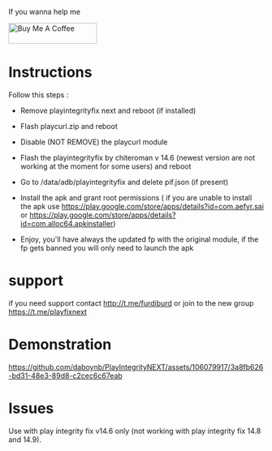 If you wanna help me

<a href="https://www.buymeacoffee.com/daboynb" target="_blank"><img src="https://cdn.buymeacoffee.com/buttons/default-orange.png" alt="Buy Me A Coffee" height="41" width="174"></a>

# Instructions

Follow this steps :

- Remove playintegrityfix next and reboot (if installed)

- Flash playcurl.zip and reboot

- Disable (NOT REMOVE) the playcurl module

- Flash the playintegrityfix by chiteroman v 14.6 (newest version are not working at the moment for some users) and reboot

- Go to /data/adb/playintegrityfix and delete pif.json (if present)

- Install the apk and grant root permissions ( if you are unable to install the apk use 
https://play.google.com/store/apps/details?id=com.aefyr.sai or https://play.google.com/store/apps/details?id=com.alloc64.apkinstaller)

- Enjoy, you'll have always the updated fp with the original module, if the fp gets banned you will only need to launch the apk

# support
if you need support contact http://t.me/furdiburd or join to the new group https://t.me/playfixnext

# Demonstration
https://github.com/daboynb/PlayIntegrityNEXT/assets/106079917/3a8fb626-bd31-48e3-89d8-c2cec6c67eab

# Issues 
Use with play integrity fix v14.6 only (not working with play integrity fix 14.8 and 14.9).